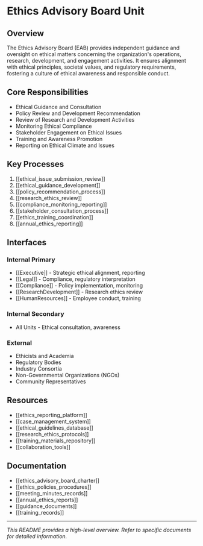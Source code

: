 # Ethics Advisory Board Unit

## Overview
The Ethics Advisory Board (EAB) provides independent guidance and oversight on ethical matters concerning the organization's operations, research, development, and engagement activities. It ensures alignment with ethical principles, societal values, and regulatory requirements, fostering a culture of ethical awareness and responsible conduct.

## Core Responsibilities
- Ethical Guidance and Consultation
- Policy Review and Development Recommendation
- Review of Research and Development Activities
- Monitoring Ethical Compliance
- Stakeholder Engagement on Ethical Issues
- Training and Awareness Promotion
- Reporting on Ethical Climate and Issues

## Key Processes
1. [[ethical_issue_submission_review]]
2. [[ethical_guidance_development]]
3. [[policy_recommendation_process]]
4. [[research_ethics_review]]
5. [[compliance_monitoring_reporting]]
6. [[stakeholder_consultation_process]]
7. [[ethics_training_coordination]]
8. [[annual_ethics_reporting]]

## Interfaces
### Internal Primary
- [[Executive]] - Strategic ethical alignment, reporting
- [[Legal]] - Compliance, regulatory interpretation
- [[Compliance]] - Policy implementation, monitoring
- [[ResearchDevelopment]] - Research ethics review
- [[HumanResources]] - Employee conduct, training

### Internal Secondary
- All Units - Ethical consultation, awareness

### External
- Ethicists and Academia
- Regulatory Bodies
- Industry Consortia
- Non-Governmental Organizations (NGOs)
- Community Representatives

## Resources
- [[ethics_reporting_platform]]
- [[case_management_system]]
- [[ethical_guidelines_database]]
- [[research_ethics_protocols]]
- [[training_materials_repository]]
- [[collaboration_tools]]

## Documentation
- [[ethics_advisory_board_charter]]
- [[ethics_policies_procedures]]
- [[meeting_minutes_records]]
- [[annual_ethics_reports]]
- [[guidance_documents]]
- [[training_records]]

---
*This README provides a high-level overview. Refer to specific documents for detailed information.*
